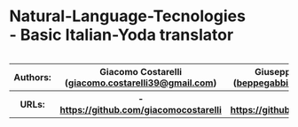 # Natural-Language-Tecnologies <br> - Basic Italian-Yoda translator



<table class="tg" align="right">
  
  <tr>
    <th class="tg-0pky"> <b>Authors:</b> </th>
    <th class="tg-0pky"> Giacomo Costarelli <br> (<a href="giacomo.costarelli39@gmail.com">giacomo.costarelli39@gmail.com</a>)</th>
    <th class="tg-0pky"> Giuseppe Gabbia <br> (<a href="beppegabbia@gmail.com">beppegabbia@gmail.com</a>)</th>
  </tr>
  
  <tr>
    <th class="tg-0pky"> <b>URLs:</b> </th>
    <th class="tg-0pky"> - <a href="https://github.com/giacomocostarelli">https://github.com/giacomocostarelli</a></th>
    <th class="tg-0pky"> - <a href="https://github.com/beppe95">https://github.com/beppe95</a></th>
  </tr>
  
</table> 
